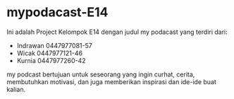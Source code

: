 # mypodacast-E14
Ini adalah Project Kelompok E14 dengan judul my podacast yang terdiri dari:
- Indrawan 0447977081-57
- Wicak    0447977121-46
- Kurnia   0447977260-42

my podcast bertujuan untuk seseorang yang ingin curhat, cerita, membutuhkan motivasi, dan juga memberikan inspirasi dan ide-ide buat kalian.
